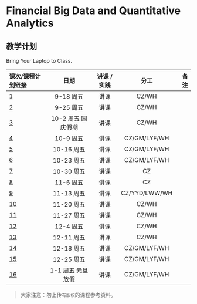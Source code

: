 # Financial Big Data and Quantitative Analytics

## 教学计划

Bring Your Laptop to Class. 

| 课次/课程计划链接    |    日期    |    讲课 / 实践  |  分工  |备注       |
| :---   |   :----:    |   :----:    |    :----:    |       ---: |
|   [1](Part1/WW1/WW1-Plan.md)    | 9-18 周五 |  讲课    |     CZ/WH     |         |
|   [2](Part1/WW2/WW2-Plan.md)    | 9-25 周五 |  讲课    |     CZ/WH     |         |
|   [3](Part1/WW3/WW3-Plan.md)    | 10-2 周五 国庆假期 |  讲课    |     CZ/WH     |         |
|   [4](Part1/WW4/WW4-Plan.md)    | 10-9 周五 |  讲课    |     CZ/GM/LYF/WH     |         |
|   [5](Part1/WW5/WW5-Plan.md)    | 10-16 周五 |  讲课    |     CZ/GM/LYF/WH      |         |
|   [6](Part1/WW6/WW6-Plan.md)    | 10-23 周五 |  讲课    |     CZ/GM/LYF/WH     |         |
|   [7](Part1/WW7/WW7-Plan.md)    | 10-30 周五 |  讲课    |     CZ     |         |
|   [8](Part1/WW8/WW8-Plan.md)    | 11-6 周五 |  讲课    |     CZ     |         |
|   [9](Part1/WW9/WW9-Plan.md)    | 11-13 周五 |  讲课    |     CZ/YYD/LWW/WH     |         |
|   [10](Part2/WW10/WW10-Plan.md)    | 11-20 周五 |  讲课    |     CZ/WH     |         |
|   [11](Part2/WW11/WW11-Plan.md)    | 11-27 周五 |  讲课    |     CZ/WH     |         |
|   [12](Part2/WW12/WW12-Plan.md)    | 12-4 周五 |  讲课    |     CZ/WH     |         |
|   [13](Part2/WW13/WW13-Plan.md)    | 12-11 周五 |  讲课    |     CZ/WH     |         |
|   [14](Part2/WW14/WW14-Plan.md)    | 12-18 周五 |  讲课    |     CZ/GM/LYF/WH     |         |
|   [15](Part2/WW15/WW15-Plan.md)    | 12-25 周五 |  讲课    |     CZ/GM/LYF/WH      |         |
|   [16](Part2/WW16/WW16-Plan.md)    | 1-1 周五 元旦放假 |  讲课    |     CZ/GM/LYF/WH     |         |


> 大家注意：勿上传``有版权``的课程参考资料。

